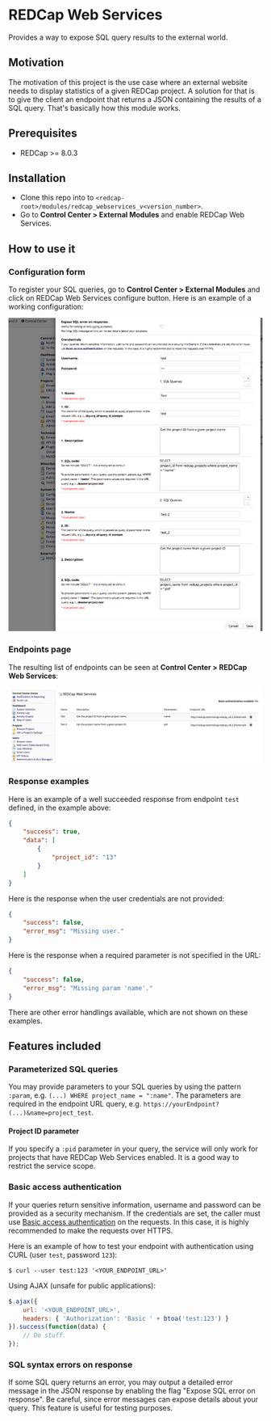 # REDCap Web Services
Provides a way to expose SQL query results to the external world.

## Motivation
The motivation of this project is the use case where an external website needs to display statistics of a given REDCap project. A solution for that is to give the client an endpoint that returns a JSON containing the results of a SQL query. That's basically how this module works.

## Prerequisites
- REDCap >= 8.0.3

## Installation
- Clone this repo into to `<redcap-root>/modules/redcap_webservices_v<version_number>`.
- Go to **Control Center > External Modules** and enable REDCap Web Services.

## How to use it

### Configuration form
To register your SQL queries, go to **Control Center > External Modules** and click on REDCap Web Services configure button. Here is an example of a working configuration:

![Configuration form](img/config-form.png)

### Endpoints page

The resulting list of endpoints can be seen at **Control Center > REDCap Web Services**:

![Configuration form](img/webservices-list.png)

### Response examples

Here is an example of a well succeeded response from endpoint `test` defined, in the example above:

``` json
{
    "success": true,
    "data": [
        {
            "project_id": "13"
        }
    ]
}
```

Here is the response when the user credentials are not provided:

``` json
{
    "success": false,
    "error_msg": "Missing user."
}
```

Here is the response when a required parameter is not specified in the URL:

``` json
{
    "success": false,
    "error_msg": "Missing param 'name'."
}
```

There are other error handlings available, which are not shown on these examples.

## Features included

### Parameterized SQL queries
You may provide parameters to your SQL queries by using the pattern `:param`, e.g. `(...) WHERE project_name = ":name"`. The parameters are required in the endpoint URL query, e.g. `https://yourEndpoint?(...)&name=project_test`.

#### Project ID parameter
If you specify a `:pid` parameter in your query, the service will only work for projects that have REDCap Web Services enabled. It is a good way to restrict the service scope.

### Basic access authentication
If your queries return sensitive information, username and password can be provided as a security mechanism. If the credentials are set, the caller must use [Basic access authentication](https://en.wikipedia.org/wiki/Basic_access_authentication) on the requests. In this case, it is highly recommended to make the requests over HTTPS.

Here is an example of how to test your endpoint with authentication using CURL (user `test`, password `123`):

``` shell
$ curl --user test:123 '<YOUR_ENDPOINT_URL>'
```

Using AJAX (unsafe for public applications):

``` javascript
$.ajax({
    url: '<YOUR_ENDPOINT_URL>',
    headers: { 'Authorization': 'Basic ' + btoa('test:123') }
}).success(function(data) {
    // Do stuff.
});
```

### SQL syntax errors on response
If some SQL query returns an error, you may output a detailed error message in the JSON response by enabling the flag "Expose SQL error on response". Be careful, since error messages can expose details about your query. This feature is useful for testing purposes.
